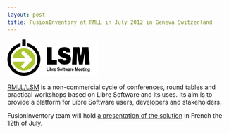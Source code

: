 ```yaml
---
layout: post
title: FusionInventory at RMLL in July 2012 in Geneva Switzerland
---
```


<img src="/news_docs/logo-rmll-2012-en.png" alt="" title="logo-rmll-2012-en" width="206" height="83" class="aligncenter size-full wp-image-1397" />

[RMLL/LSM](http://2012.rmll.info/) is a non-commercial cycle of conferences, round tables and practical workshops based on Libre Software and its uses. Its aim is to provide a platform for Libre Software users, developers and stakeholders. 

FusionInventory team will hold [a presentation of the solution](http://schedule2012.rmll.info/FusionInventory-est-un-outil-d-inventaire-de-decouverte-reseau-et-de-telediffusion-d-applications) in French the 12th of July.

